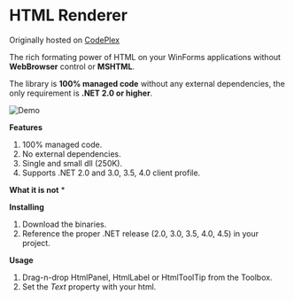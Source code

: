 HTML Renderer
=============

Originally hosted on [CodePlex](https://htmlrenderer.codeplex.com/)

The rich formating power of HTML on your WinForms applications without **WebBrowser** control or **MSHTML**.

The library is **100% managed code** without any external dependencies, the only requirement is **.NET 2.0 or higher**.

![Demo](http://download-codeplex.sec.s-msft.com/Download?ProjectName=HtmlRenderer&DownloadId=636137)

**Features**
 1. 100% managed code.
 3. No external dependencies.
 3. Single and small dll (250K).
 4. Supports .NET 2.0 and 3.0, 3.5, 4.0 client profile.
 
**What it is not**
 * 

**Installing**
 1. Download the binaries.
 2. Reference the proper .NET release (2.0, 3.0, 3.5, 4.0, 4.5) in your project.

**Usage**
 1. Drag-n-drop HtmlPanel, HtmlLabel or HtmlToolTip from the Toolbox.
 2. Set the *Text* property with your html.
